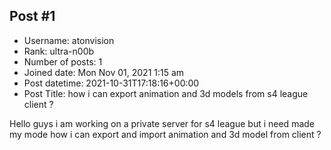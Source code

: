 ## Post #1
- Username: atonvision
- Rank: ultra-n00b
- Number of posts: 1
- Joined date: Mon Nov 01, 2021 1:15 am
- Post datetime: 2021-10-31T17:18:16+00:00
- Post Title: how i can export animation and 3d models from s4 league client ?

Hello guys i am working on a private server for s4 league  but i need made my mode how i can export and import animation and 3d model from client ?
